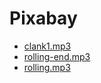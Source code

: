 # Pixabay
- [clank1.mp3](https://pixabay.com/sound-effects/clank1-91862/)
- [rolling-end.mp3](https://pixabay.com/sound-effects/chime-sound-7143/)
- [rolling.mp3](https://pixabay.com/sound-effects/rolling-metal-barrel-96710/)